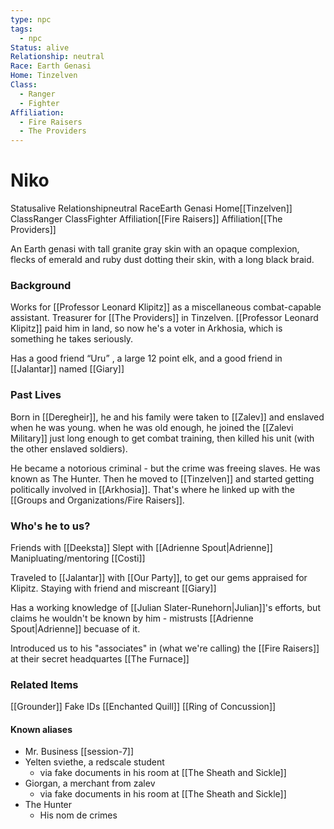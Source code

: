 ```yaml
---
type: npc
tags:
  - npc
Status: alive
Relationship: neutral
Race: Earth Genasi
Home: Tinzelven
Class:
  - Ranger
  - Fighter
Affiliation:
  - Fire Raisers
  - The Providers
---
```


# Niko 

<span class="dataview inline-field"><span class="inline-field-key">Status</span><span class="inline-field-value">alive</span></span>
<span class="dataview inline-field"><span class="inline-field-key">Relationship</span><span class="inline-field-value">neutral</span></span>
<span class="dataview inline-field"><span class="inline-field-key">Race</span><span class="inline-field-value">Earth Genasi</span></span>
<span class="dataview inline-field"><span class="inline-field-key">Home</span><span class="inline-field-value">[[Tinzelven]]</span></span>
<span class="dataview inline-field"><span class="inline-field-key">Class</span><span class="inline-field-value">Ranger</span></span>
<span class="dataview inline-field"><span class="inline-field-key">Class</span><span class="inline-field-value">Fighter</span></span>
<span class="dataview inline-field"><span class="inline-field-key">Affiliation</span><span class="inline-field-value">[[Fire Raisers]]</span></span>
<span class="dataview inline-field"><span class="inline-field-key">Affiliation</span><span class="inline-field-value">[[The Providers]]</span></span>

An Earth genasi with tall granite gray skin with an opaque complexion, flecks of emerald and ruby dust dotting their skin, with a long black braid.

### Background

Works for [[Professor Leonard Klipitz]] as a miscellaneous combat-capable assistant. Treasurer for [[The Providers]] in Tinzelven. [[Professor Leonard Klipitz]] paid him in land, so now he's a voter in Arkhosia, which is something he takes seriously. 

Has a good friend “Uru” , a large 12 point elk, and a good friend in [[Jalantar]] named [[Giary]]

### Past Lives

Born in [[Deregheir]], he and his family were taken to [[Zalev]] and enslaved when he was young. when he was old enough, he joined the [[Zalevi Military]] just long enough to get combat training, then killed his unit (with the other enslaved soldiers). 

He became a notorious criminal - but the crime was freeing slaves. He was known as The Hunter. Then he moved to [[Tinzelven]] and started getting politically involved in [[Arkhosia]]. That's where he linked up with the [[Groups and Organizations/Fire Raisers]]. 

### Who's he to us? 
Friends with [[Deeksta]]
Slept with [[Adrienne Spout|Adrienne]]
Manipluating/mentoring [[Costi]]

Traveled to [[Jalantar]] with [[Our Party]], to get our gems appraised for Klipitz. Staying with friend and miscreant [[Giary]] 

Has a working knowledge of [[Julian Slater-Runehorn|Julian]]'s efforts, but claims he wouldn't be known by him - mistrusts [[Adrienne Spout|Adrienne]] becuase of it. 

Introduced us to his "associates" in (what we're calling) the [[Fire Raisers]] at their secret headquartes [[The Furnace]]


### Related Items
[[Grounder]]
Fake IDs
[[Enchanted Quill]]
[[Ring of Concussion]]


#### Known aliases
- Mr. Business [[session-7]]
- Yelten sviethe, a redscale student
	- via fake documents in his room at [[The Sheath and Sickle]]
- Giorgan, a merchant from zalev 
	- via fake documents in his room at [[The Sheath and Sickle]]
- The Hunter
	- His nom de crimes



